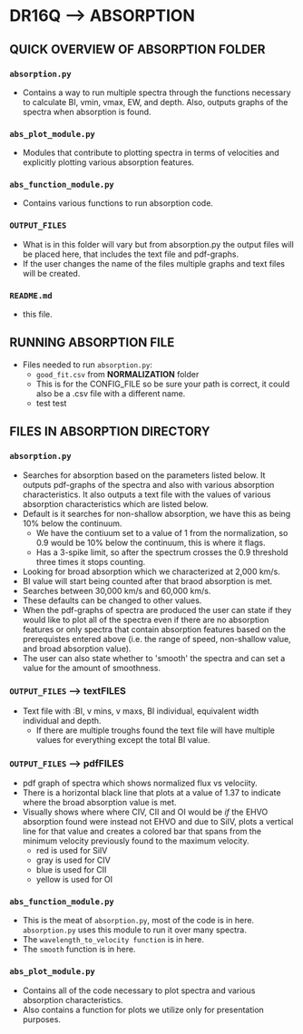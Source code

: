# DR16Q --> ABSORPTION
<!--- ------------------------------------------------------------------------------------------------------------------------------------------------------------------------------------------------------ --->
## QUICK OVERVIEW OF ABSORPTION FOLDER

### `absorption.py`
- Contains a way to run multiple spectra through the functions necessary to calculate BI, vmin, vmax, EW, and depth. Also, outputs graphs of the spectra when absorption is found.

### `abs_plot_module.py`
- Modules that contribute to plotting spectra in terms of velocities and explicitly plotting various absorption features. 

### `abs_function_module.py`
- Contains various functions to run absorption code.

### `OUTPUT_FILES`
- What is in this folder will vary but from absorption.py the output files will be placed here, that includes the text file and pdf-graphs.
- If the user changes the name of the files multiple graphs and text files will be created. 

### `README.md`
- this file.
<!--- ------------------------------------------------------------------------------------------------------------------------------------------------------------------------------------------------------ --->
## RUNNING ABSORPTION FILE

- Files needed to run `absorption.py`:
    - `good_fit.csv` from **NORMALIZATION** folder
    - This is for the CONFIG_FILE so be sure your path is correct, it could also be a .csv file with a different name.
    - test test 
<!--- add "instructions" and/or important things to know about running the code pending, might delete this seciton in general. --->

<!--- ------------------------------------------------------------------------------------------------------------------------------------------------------------------------------------------------------ --->
## FILES IN ABSORPTION DIRECTORY

### `absorption.py`
- Searches for absorption based on the parameters listed below. It outputs pdf-graphs of the spectra and also with various absorption characteristics. It also outputs a text file with the values of various absorption characteristics which are listed below.   
- Default is it searches for non-shallow absorption, we have this as being 10% below the continuum. 
    - We have the contiuum set to a value of 1 from the normalization, so 0.9 would be 10% below the continuum, this is where it flags.  
    - Has a 3-spike limit, so after the spectrum crosses the 0.9 threshold three times it stops counting.
- Looking for broad absorption which we characterized at 2,000 km/s.
- BI value will start being counted after that braod absorption is met.
- Searches between 30,000 km/s and 60,000 km/s.
- These defaults can be changed to other values.
- When the pdf-graphs of spectra are produced the user can state if they would like to plot all of the spectra even if there are no absorption features or only spectra that contain absorption features based on the prerequistes entered above (i.e. the range of speed, non-shallow value, and broad absorption value).
- The user can also state whether to 'smooth' the spectra and can set a value for the amount of smoothness.
      
### `OUTPUT_FILES` --> textFILES
- Text file with :BI, v mins, v maxs, BI individual, equivalent width individual and depth.
    - If there are multiple troughs found the text file will have multiple values for everything except the total BI value. 
        
### `OUTPUT_FILES` --> pdfFILES
- pdf graph of spectra which shows normalized flux vs velociity.
- There is a horizontal black line that plots at a value of 1.37 to indicate where the broad absorption value is met.
- Visually shows where where CIV, CII and OI would be _if_ the EHVO absorption found were instead not EHVO and due to SiIV, plots a vertical line for that value and creates a colored bar that spans from the minimum velocity previously found to the maximum velocity. 
    - red is used for SiIV
    - gray is used for CIV
    - blue is used for CII
    - yellow is used for OI
        
### `abs_function_module.py`
- This is the meat of `absorption.py`, most of the code is in here. `absorption.py` uses this module to run it over many spectra.
- The `wavelength_to_velocity function` is in here.
- The `smooth` function is in here.

### `abs_plot_module.py`
- Contains all of the code necessary to plot spectra and various absorption characteristics. 
- Also contains a function for plots we utilize only for presentation purposes.










    